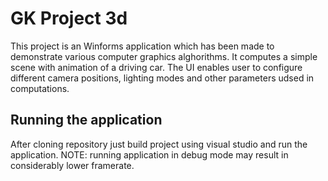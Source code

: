 # GK Project 3d

This project is an Winforms application which has been made to demonstrate various computer graphics alghorithms. 
It computes a simple scene with animation of a driving car. The UI enables user to configure different camera positions, 
lighting modes and other parameters udsed in computations. 

## Running the application

After cloning repository just build project using visual studio and run the application. 
NOTE: running application in debug mode may result in considerably lower framerate.
